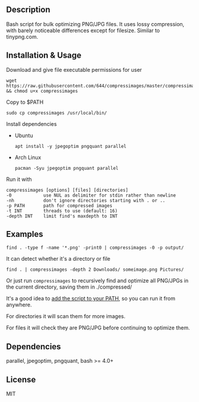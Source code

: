 ## Description
Bash script for bulk optimizing PNG/JPG files. It uses lossy compression, with barely noticeable differences except for filesize. Similar to tinypng.com.

## Installation & Usage
Download and give file executable permissions for user

    wget https://raw.githubusercontent.com/644/compressimages/master/compressimages && chmod u+x compressimages

Copy to $PATH
    
    sudo cp compressimages /usr/local/bin/

Install dependencies

* Ubuntu
    
      apt install -y jpegoptim pngquant parallel
    
* Arch Linux

      pacman -Syu jpegoptim pngquant parallel

Run it with

    compressimages [options] [files] [directories]
    -0            use NUL as delimiter for stdin rather than newline
    -nh           don't ignore directories starting with . or ..
    -p PATH       path for compressed images
    -t INT        threads to use (default: 16)
    -depth INT    limit find's maxdepth to INT

## Examples
    find . -type f -name '*.png' -print0 | compressimages -0 -p output/

It can detect whether it's a directory or file

    find . | compressimages -depth 2 Downloads/ someimage.png Pictures/
    
Or just run `compressimages` to recursively find and optimize all PNG/JPGs in the current directory, saving them in ./compressed/

It's a good idea to [add the script to your PATH](https://askubuntu.com/questions/97897/add-bash-script-folder-to-path/97899#97899), so you can run it from anywhere.
    
For directories it will scan them for more images.

For files it will check they are PNG/JPG before continuing to optimize them.

## Dependencies
parallel, jpegoptim, pngquant, bash >= 4.0+

## License
MIT
